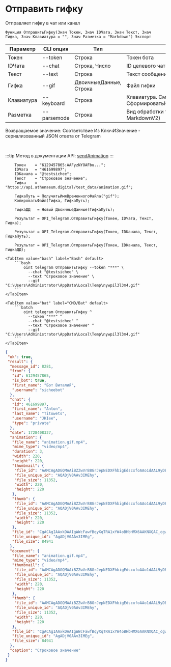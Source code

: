 ﻿---
sidebar_position: 6
---

# Отправить гифку
 Отправляет гифку в чат или канал



`Функция ОтправитьГифку(Знач Токен, Знач IDЧата, Знач Текст, Знач Гифка, Знач Клавиатура = "", Знач Разметка = "Markdown") Экспорт`

  | Параметр | CLI опция | Тип | Назначение |
  |-|-|-|-|
  | Токен | --token | Строка | Токен бота |
  | IDЧата | --chat | Строка, Число | ID целевого чата или IDЧата*IDТемы |
  | Текст | --text | Строка | Текст сообщения |
  | Гифка | --gif | ДвоичныеДанные, Строка | Файл гифки |
  | Клавиатура | --keyboard | Строка | Клавиатура. См. СформироватьКлавиатуруПоМассивуКнопок |
  | Разметка | --parsemode | Строка | Вид обработки текста (HTML, Markdown, MarkdownV2) |

  
  Возвращаемое значение:   Соответствие Из КлючИЗначение - сериализованный JSON ответа от Telegram

<br/>

:::tip
Метод в документации API: [sendAnimation](https://core.telegram.org/bots/api#sendanimation)
:::
<br/>


```bsl title="Пример кода"
    Токен    = "6129457865:AAFyzNYOAFbu...";
    IDЧата   = "461699897";
    IDКанала = "@testsichee";
    Текст    = "Строковое значение";
    Гифка    = "https://api.athenaeum.digital/test_data/animation.gif";

    ГифкаПуть = ПолучитьИмяВременногоФайла("gif");
    КопироватьФайл(Гифка, ГифкаПуть);

    ГифкаДД   = Новый ДвоичныеДанные(ГифкаПуть);

    Результат = OPI_Telegram.ОтправитьГифку(Токен, IDЧата, Текст, Гифка);

    Результат = OPI_Telegram.ОтправитьГифку(Токен, IDКанала, Текст, ГифкаПуть);

    Результат = OPI_Telegram.ОтправитьГифку(Токен, IDКанала, Текст, ГифкаДД);
```
    

 <Tabs>
  
    <TabItem value="bash" label="Bash" default>
        ```bash
            oint telegram ОтправитьГифку --token "***" \
              --chat "@testsichee" \
              --text "Строковое значение" \
              --gif "C:\Users\Administrator\AppData\Local\Temp\nywpil3l3m4.gif"
        ```
    </TabItem>
  
    <TabItem value="bat" label="CMD/Bat" default>
        ```batch
            oint telegram ОтправитьГифку ^
              --token "***" ^
              --chat "@testsichee" ^
              --text "Строковое значение" ^
              --gif "C:\Users\Administrator\AppData\Local\Temp\nywpil3l3m4.gif"
        ```
    </TabItem>
</Tabs>


```json title="Результат"
{
 "ok": true,
 "result": {
  "message_id": 8281,
  "from": {
   "id": 6129457865,
   "is_bot": true,
   "first_name": "Бот Виталий",
   "username": "sicheebot"
  },
  "chat": {
   "id": 461699897,
   "first_name": "Anton",
   "last_name": "Titowets",
   "username": "JKIee",
   "type": "private"
  },
  "date": 1728408327,
  "animation": {
   "file_name": "animation.gif.mp4",
   "mime_type": "video/mp4",
   "duration": 3,
   "width": 220,
   "height": 220,
   "thumbnail": {
    "file_id": "AAMCAgADGQMAAiBZZwVrB8GrJepNEDXFhbigEdscxfoAAo1dAAL9yDBIUjhALv9X_RcBAAdtAAM2BA",
    "file_unique_id": "AQADjV0AAv3IMEhy",
    "file_size": 11352,
    "width": 220,
    "height": 220
   },
   "thumb": {
    "file_id": "AAMCAgADGQMAAiBZZwVrB8GrJepNEDXFhbigEdscxfoAAo1dAAL9yDBIUjhALv9X_RcBAAdtAAM2BA",
    "file_unique_id": "AQADjV0AAv3IMEhy",
    "file_size": 11352,
    "width": 220,
    "height": 220
   },
   "file_id": "CgACAgIAAxkDAAIgWWcFawfBqyXqTRA1xYW4oBHbHMX6AAKNXQAC_cgwSFI4QC7_V_0XNgQ",
   "file_unique_id": "AgADjV0AAv3IMEg",
   "file_size": 84941
  },
  "document": {
   "file_name": "animation.gif.mp4",
   "mime_type": "video/mp4",
   "thumbnail": {
    "file_id": "AAMCAgADGQMAAiBZZwVrB8GrJepNEDXFhbigEdscxfoAAo1dAAL9yDBIUjhALv9X_RcBAAdtAAM2BA",
    "file_unique_id": "AQADjV0AAv3IMEhy",
    "file_size": 11352,
    "width": 220,
    "height": 220
   },
   "thumb": {
    "file_id": "AAMCAgADGQMAAiBZZwVrB8GrJepNEDXFhbigEdscxfoAAo1dAAL9yDBIUjhALv9X_RcBAAdtAAM2BA",
    "file_unique_id": "AQADjV0AAv3IMEhy",
    "file_size": 11352,
    "width": 220,
    "height": 220
   },
   "file_id": "CgACAgIAAxkDAAIgWWcFawfBqyXqTRA1xYW4oBHbHMX6AAKNXQAC_cgwSFI4QC7_V_0XNgQ",
   "file_unique_id": "AgADjV0AAv3IMEg",
   "file_size": 84941
  },
  "caption": "Строковое значение"
 }
}
```
